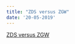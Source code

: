 ```yaml
---
title: "ZDS versus ZGW"
date: '20-05-2019'
---
```


[ZDS versus ZGW](https://github.com/VNG-Realisatie/gemma-zaken/blob/master/docs/_content/overige/technisch/zds-vs-zgw.md)
